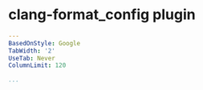 [//]: <> (Documentation generated by intmain_docmd)
# clang-format_config plugin


```yaml
---
BasedOnStyle: Google
TabWidth: '2'
UseTab: Never
ColumnLimit: 120

...
```


